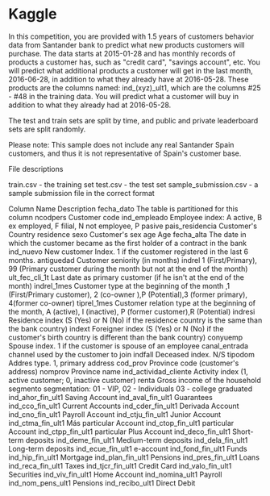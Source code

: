 # Kaggle
In this competition, you are provided with 1.5 years of customers behavior data from Santander bank to predict what new products customers will purchase. The data starts at 2015-01-28 and has monthly records of products a customer has, such as "credit card", "savings account", etc. You will predict what additional products a customer will get in the last month, 2016-06-28, in addition to what they already have at 2016-05-28. These products are the columns named: ind_(xyz)_ult1, which are the columns #25 - #48 in the training data. You will predict what a customer will buy in addition to what they already had at 2016-05-28. 

The test and train sets are split by time, and public and private leaderboard sets are split randomly.

Please note: This sample does not include any real Santander Spain customers, and thus it is not representative of Spain's customer base. 

File descriptions

train.csv - the training set
test.csv - the test set
sample_submission.csv - a sample submission file in the correct format

Column              Name	Description
fecha_dato	       The table is partitioned for this column
ncodpers	         Customer code
ind_empleado	     Employee index: A active, B ex employed, F filial, N not employee, P pasive
pais_residencia	   Customer's Country residence
sexo	             Customer's sex
age	               Age
fecha_alta	       The date in which the customer became as the first holder of a contract in the bank
ind_nuevo	         New customer Index. 1 if the customer registered in the last 6 months.
antiguedad	       Customer seniority (in months)
indrel	           1 (First/Primary), 99 (Primary customer during the month but not at the end of the month)
ult_fec_cli_1t	   Last date as primary customer (if he isn't at the end of the month)
indrel_1mes	       Customer type at the beginning of the month ,1 (First/Primary customer), 2 (co-owner ),P (Potential),3 (former primary), 4(former co-owner)
tiprel_1mes	       Customer relation type at the beginning of the month, A (active), I (inactive), P (former customer),R (Potential)
indresi	           Residence index (S (Yes) or N (No) if the residence country is the same than the bank country)
indext	           Foreigner index (S (Yes) or N (No) if the customer's birth country is different than the bank country)
conyuemp	         Spouse index. 1 if the customer is spouse of an employee
canal_entrada	     channel used by the customer to join
indfall	           Deceased index. N/S
tipodom	           Addres type. 1, primary address
cod_prov	         Province code (customer's address)
nomprov	           Province name
ind_actividad_cliente	     Activity index (1, active customer; 0, inactive customer)
renta	             Gross income of the household
segmento	         segmentation: 01 - VIP, 02 - Individuals 03 - college graduated
ind_ahor_fin_ult1	 Saving Account
ind_aval_fin_ult1	 Guarantees
ind_cco_fin_ult1	 Current Accounts
ind_cder_fin_ult1	 Derivada Account
ind_cno_fin_ult1	 Payroll Account
ind_ctju_fin_ult1	 Junior Account
ind_ctma_fin_ult1	 Más particular Account
ind_ctop_fin_ult1	 particular Account
ind_ctpp_fin_ult1	 particular Plus Account
ind_deco_fin_ult1	 Short-term deposits
ind_deme_fin_ult1	 Medium-term deposits
ind_dela_fin_ult1	 Long-term deposits
ind_ecue_fin_ult1	 e-account
ind_fond_fin_ult1	 Funds
ind_hip_fin_ult1	 Mortgage
ind_plan_fin_ult1	 Pensions
ind_pres_fin_ult1	 Loans
ind_reca_fin_ult1	 Taxes
ind_tjcr_fin_ult1	 Credit Card
ind_valo_fin_ult1	 Securities
ind_viv_fin_ult1	 Home Account
ind_nomina_ult1	   Payroll
ind_nom_pens_ult1	 Pensions
ind_recibo_ult1	   Direct Debit

